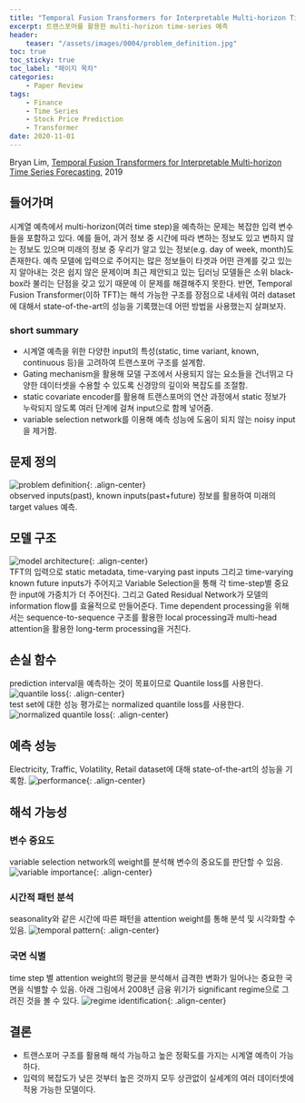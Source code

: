 ```yaml
---
title: "Temporal Fusion Transformers for Interpretable Multi-horizon Time Series Forecasting"
excerpt: 트랜스포머를 활용한 multi-horizon time-series 예측
header:
    teaser: "/assets/images/0004/problem_definition.jpg"
toc: true
toc_sticky: true
toc_label: "페이지 목차"
categories: 
    - Paper Review
tags: 
    - Finance
    - Time Series
    - Stock Price Prediction
    - Transformer
date: 2020-11-01
---
```


Bryan Lim, [Temporal Fusion Transformers for Interpretable Multi-horizon Time Series Forecasting](https://arxiv.org/abs/1912.09363), 2019  

## 들어가며
시계열 예측에서 multi-horizon(여러 time step)을 예측하는 문제는 복잡한 입력 변수들을 포함하고 있다. 예를 들어, 과거 정보 중 시간에 따라 변하는 정보도 있고 변하지 않는 정보도 있으며 미래의 정보 중 우리가 알고 있는 정보(e.g. day of week, month)도 존재한다. 예측 모델에 입력으로 주어지는 많은 정보들이 타겟과 어떤 관계를 갖고 있는지 알아내는 것은 쉽지 않은 문제이며 최근 제안되고 있는 딥러닝 모델들은 소위 black-box라 불리는 단점을 갖고 있기 때문에 이 문제를 해결해주지 못한다. 반면, Temporal Fusion Transformer(이하 TFT)는 해석 가능한 구조를 장점으로 내세워 여러 dataset에 대해서 state-of-the-art의 성능을 기록했는데 어떤 방법을 사용했는지 살펴보자. 

### short summary
- 시계열 예측을 위한 다양한 input의 특성(static, time variant, known, continuous 등)을 고려하여 트랜스포머 구조를 설계함.
- Gating mechanism을 활용해 모델 구조에서 사용되지 않는 요소들을 건너뛰고 다양한 데이터셋을 수용할 수 있도록 신경망의 깊이와 복잡도를 조절함.
- static covariate encoder를 활용해 트랜스포머의 연산 과정에서 static 정보가 누락되지 않도록 여러 단계에 걸쳐 input으로 함께 넣어줌.
- variable selection network를 이용해 예측 성능에 도움이 되지 않는 noisy input을 제거함.

## 문제 정의
![problem definition](/assets/images/0004/problem_definition.jpg){: .align-center}   
observed inputs(past), known inputs(past+future) 정보를 활용하여 미래의 target values 예측.

## 모델 구조
![model architecture](/assets/images/0004/model_architecture.jpg){: .align-center}   
TFT의 입력으로 static metadata, time-varying past inputs 그리고 time-varying known future inputs가 주어지고 Variable Selection을 통해 각 time-step별 중요한 input에 가중치가 더 주어진다. 그리고 Gated Residual Network가 모델의 information flow를 효율적으로 만들어준다. Time dependent processing을 위해서는 sequence-to-sequence 구조를 활용한 local processing과 multi-head attention을 활용한 long-term processing을 거친다.

## 손실 함수
prediction interval을 예측하는 것이 목표이므로 Quantile loss를 사용한다.
![quantile loss](/assets/images/0004/quantile_loss.jpg){: .align-center}   
test set에 대한 성능 평가로는 normalized quantile loss를 사용한다.
![normalized quantile loss](/assets/images/0004/normalized_quantile_loss.jpg){: .align-center}   

## 예측 성능
Electricity, Traffic, Volatility, Retail dataset에 대해 state-of-the-art의 성능을 기록함.
![performance](/assets/images/0004/performance.jpg){: .align-center}   

## 해석 가능성
### 변수 중요도 
variable selection network의 weight를 분석해 변수의 중요도를 판단할 수 있음.
![variable importance](/assets/images/0004/variable_importance.jpg){: .align-center}   

### 시간적 패턴 분석
seasonality와 같은 시간에 따른 패턴을 attention weight를 통해 분석 및 시각화할 수 있음.
![temporal pattern](/assets/images/0004/temporal_pattern.jpg){: .align-center}   

### 국면 식별
time step 별 attention weight의 평균을 분석해서 급격한 변화가 일어나는 중요한 국면을 식별할 수 있음.
아래 그림에서 2008년 금융 위기가 significant regime으로 그려진 것을 볼 수 있다.
![regime identification](/assets/images/0004/regime_identification.jpg){: .align-center}   

## 결론
- 트랜스포머 구조를 활용해 해석 가능하고 높은 정확도를 가지는 시계열 예측이 가능하다.
- 입력의 복잡도가 낮은 것부터 높은 것까지 모두 상관없이 실세계의 여러 데이터셋에 적용 가능한 모델이다.
